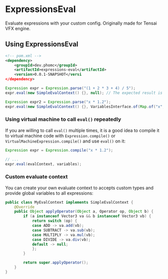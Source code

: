 # ExpressionsEval
Evaluate expressions with your custom config. Originally made for Tensai VFX engine.

## Using ExpressionsEval
```xml
<!-- pom.xml -->
<dependency>
    <groupId>dev.phomc</groupId>
    <artifactId>expressions-eval</artifactId>
    <version>0.0.1-SNAPSHOT</versi
</dependency>
```

```java
Expression expr = Expression.parse("(1 + 2 * 3 + 4) / 5");
expr.eval(new SimpleEvalContext() {}, null); // The expected result is 2 in integer type

Expression expr2 = Expression.parse("x * 1.2");
expr.eval(new SimpleEvalContext() {}, VariablesInterface.of(Map.of("x", 123.456)));
```

### Using virtual machine to call ``eval()`` repeatedly
If you are willing to call ``eval()`` multiple times, it is a good idea to compile it to virtual machine code with ``Expression.compile()`` or ``VirtualMachineExpression.compile()`` and use ``eval()`` on it:

```java
Expression expr = Expression.compile("x * 1.2");

// ...
expr.eval(evalContext, variables);
```

### Custom evaluate context
You can create your own evaluate context to accepts custom types and provide global variables to all expressions:

```java
public class MyEvalContext implements SimpleEvalContext {
    @Override
    public Object applyOperator(Object a, Operator op, Object b) {
        if (a instanceof Vector3 va && b instanceof Vector3 vb) {
            return switch (op) {
            case ADD -> va.add(vb);
            case SUBTRACT -> va.sub(vb);
            case MULTIPLY -> va.mul(vb);
            case DIVIDE -> va.div(vb);
            default -> null;
            };
        }

        return super.applyOperator();
    }
}
```
